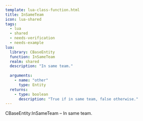 ```yaml
---
template: lua-class-function.html
title: InSameTeam
icon: lua-shared
tags:
  - lua
  - shared
  - needs-verification
  - needs-example
lua:
  library: CBaseEntity
  function: InSameTeam
  realm: shared
  description: "In same team."
  
  arguments:
    - name: "other"
      type: Entity
  returns:
    - type: boolean
      description: "True if in same team, false otherwise."
---
```


<div class="lua__search__keywords">
CBaseEntity:InSameTeam &#x2013; In same team.
</div>
